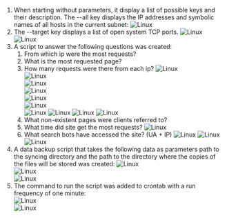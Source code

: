 1. When starting without parameters, it display a list of possible keys and their description. 
   The --all key displays the IP addresses and symbolic names of all hosts in the current subnet: 
                                                ![Linux](Images/1.png "--all")
2. The --target key displays a list of open system TCP ports.
                                                ![Linux](Images/2.png "--target")
                                                ![Linux](Images/3.png "scriptA.sh")														 
3. A script to answer the following questions was created:
   1) From which ip were the most requests? 
   2) What is the most requested page? 
   3) How many requests were there from each ip? 
                                                ![Linux](Images/4.png "1-3")	
                                                ![Linux](Images/5.png "3")	
												![Linux](Images/6.png "3")	
												![Linux](Images/7.png "3")	
												![Linux](Images/8.png "3")	
												![Linux](Images/9.png "3")	
												![Linux](Images/10.png "3")	
												![Linux](Images/11.png "3")	
												![Linux](Images/12.png "3")	
												![Linux](Images/13.png "3")	
   4) What non-existent pages were clients referred to? 
   5) What time did site get the most requests? 
												![Linux](Images/14.png "4-5")	
   6) What search bots have accessed the site? (UA + IP)
												![Linux](Images/15.png "6")	
												![Linux](Images/16.png "6")	
												![Linux](Images/17.png "scriptB.sh")	
4. A data backup script that takes the following data as parameters path to the syncing directory 
   and the path to the directory where the copies of the files will be stored was created:
                                                ![Linux](Images/18.png "backup")	
												![Linux](Images/19.png "backup")	
												![Linux](Images/20.png "scriptC.sh")	
5. The command to run the script was added to crontab with a run frequency of one minute:                                      
                                                ![Linux](Images/19.png "backup")	
												![Linux](Images/20.png "scriptC.sh")
